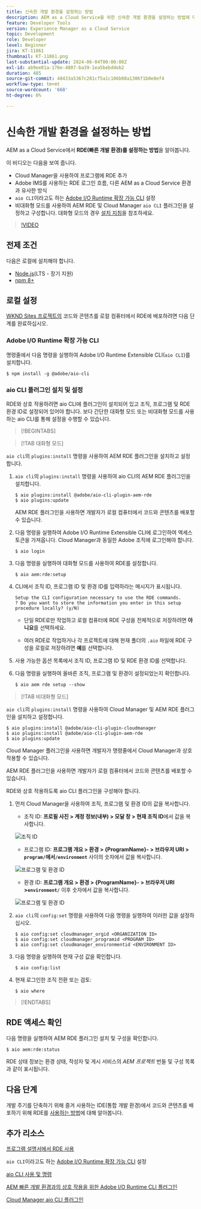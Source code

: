 ```yaml
---
title: 신속한 개발 환경을 설정하는 방법
description: AEM as a Cloud Service을 위한 신속한 개발 환경을 설정하는 방법에 대해 알아봅니다.
feature: Developer Tools
version: Experience Manager as a Cloud Service
topic: Development
role: Developer
level: Beginner
jira: KT-11861
thumbnail: KT-11861.png
last-substantial-update: 2024-06-04T00:00:00Z
exl-id: ab9ee81a-176e-4807-ba39-1ea5bebddeb2
duration: 485
source-git-commit: 48433a5367c281cf5a1c106b08a1306f1b0e8ef4
workflow-type: tm+mt
source-wordcount: '668'
ht-degree: 0%

---
```


# 신속한 개발 환경을 설정하는 방법

AEM as a Cloud Service에서 **RDE(빠른 개발 환경)를 설정하는 방법**&#x200B;을 알아봅니다.

이 비디오는 다음을 보여 줍니다.

- Cloud Manager을 사용하여 프로그램에 RDE 추가
- Adobe IMS를 사용하는 RDE 로그인 흐름, 다른 AEM as a Cloud Service 환경과 유사한 방식
- `aio CLI`이라고도 하는 [Adobe I/O Runtime 확장 가능 CLI](https://developer.adobe.com/runtime/docs/guides/tools/cli_install/) 설정
- 비대화형 모드를 사용하여 AEM RDE 및 Cloud Manager `aio CLI` 플러그인을 설정하고 구성합니다. 대화형 모드의 경우 [설치 지침](#setup-the-aem-rde-plugin)을 참조하세요.

>[!VIDEO](https://video.tv.adobe.com/v/3415490?quality=12&learn=on)

## 전제 조건

다음은 로컬에 설치해야 합니다.

- [Node.js](https://nodejs.org/en/)&#x200B;(LTS - 장기 지원)
- [npm 8+](https://docs.npmjs.com/)

## 로컬 설정

[WKND Sites 프로젝트의](https://github.com/adobe/aem-guides-wknd#aem-wknd-sites-project) 코드와 콘텐츠를 로컬 컴퓨터에서 RDE에 배포하려면 다음 단계를 완료하십시오.

### Adobe I/O Runtime 확장 가능 CLI

명령줄에서 다음 명령을 실행하여 Adobe I/O Runtime Extensible CLI(`aio CLI`)를 설치합니다.

```shell
$ npm install -g @adobe/aio-cli
```

### aio CLI 플러그인 설치 및 설정

RDE와 상호 작용하려면 aio CLI에 플러그인이 설치되어 있고 조직, 프로그램 및 RDE 환경 ID로 설정되어 있어야 합니다. 보다 간단한 대화형 모드 또는 비대화형 모드를 사용하는 aio CLI를 통해 설정을 수행할 수 있습니다.

>[!BEGINTABS]

>[!TAB 대화형 모드]

`aio cli`의 `plugins:install` 명령을 사용하여 AEM RDE 플러그인을 설치하고 설정합니다.

1. `aio cli`의 `plugins:install` 명령을 사용하여 aio CLI의 AEM RDE 플러그인을 설치합니다.

   ```shell
   $ aio plugins:install @adobe/aio-cli-plugin-aem-rde    
   $ aio plugins:update
   ```

   AEM RDE 플러그인을 사용하면 개발자가 로컬 컴퓨터에서 코드와 콘텐츠를 배포할 수 있습니다.

2. 다음 명령을 실행하여 Adobe I/O Runtime Extensible CLI에 로그인하여 액세스 토큰을 가져옵니다. Cloud Manager과 동일한 Adobe 조직에 로그인해야 합니다.

   ```shell
   $ aio login
   ```

3. 다음 명령을 실행하여 대화형 모드를 사용하여 RDE를 설정합니다.

   ```shell
   $ aio aem:rde:setup
   ```

4. CLI에서 조직 ID, 프로그램 ID 및 환경 ID를 입력하라는 메시지가 표시됩니다.

   ```shell
   Setup the CLI configuration necessary to use the RDE commands.
   ? Do you want to store the information you enter in this setup procedure locally? (y/N)
   ```

   - 단일 RDE로만 작업하고 로컬 컴퓨터에 RDE 구성을 전체적으로 저장하려면 __아니요__&#x200B;를 선택하세요.

   - 여러 RDE로 작업하거나 각 프로젝트에 대해 현재 폴더의 `.aio` 파일에 RDE 구성을 로컬로 저장하려면 __예__&#x200B;를 선택합니다.

5. 사용 가능한 옵션 목록에서 조직 ID, 프로그램 ID 및 RDE 환경 ID를 선택합니다.

6. 다음 명령을 실행하여 올바른 조직, 프로그램 및 환경이 설정되었는지 확인합니다.

   ```shell
   $ aio aem rde setup --show
   ```

>[!TAB 비대화형 모드]

`aio cli`의 `plugins:install` 명령을 사용하여 Cloud Manager 및 AEM RDE 플러그인을 설치하고 설정합니다.

```shell
$ aio plugins:install @adobe/aio-cli-plugin-cloudmanager
$ aio plugins:install @adobe/aio-cli-plugin-aem-rde
$ aio plugins:update
```

Cloud Manager 플러그인을 사용하면 개발자가 명령줄에서 Cloud Manager과 상호 작용할 수 있습니다.

AEM RDE 플러그인을 사용하면 개발자가 로컬 컴퓨터에서 코드와 콘텐츠를 배포할 수 있습니다.

RDE와 상호 작용하도록 aio CLI 플러그인을 구성해야 합니다.

1. 먼저 Cloud Manager을 사용하여 조직, 프로그램 및 환경 ID의 값을 복사합니다.

   - 조직 ID: **프로필 사진 > 계정 정보(내부) > 모달 창 > 현재 조직 ID**&#x200B;에서 값을 복사합니다.

   ![조직 ID](./assets/Org-ID.png)

   - 프로그램 ID: **프로그램 개요 > 환경 > {ProgramName}- > 브라우저 URI > `program/`에서`/environment`** 사이의 숫자에서 값을 복사합니다.

   ![프로그램 및 환경 ID](./assets/Program-Environment-Id.png)

   - 환경 ID: **프로그램 개요 > 환경 > {ProgramName}- > 브라우저 URI >`environment/`** 이후 숫자에서 값을 복사합니다.

   ![프로그램 및 환경 ID](./assets/Program-Environment-Id.png)

1. `aio cli`의 `config:set` 명령을 사용하여 다음 명령을 실행하여 이러한 값을 설정하십시오.

   ```shell
   $ aio config:set cloudmanager_orgid <ORGANIZATION ID>
   $ aio config:set cloudmanager_programid <PROGRAM ID>
   $ aio config:set cloudmanager_environmentid <ENVIRONMENT ID>
   ```

1. 다음 명령을 실행하여 현재 구성 값을 확인합니다.

   ```shell
   $ aio config:list
   ```

1. 현재 로그인한 조직 전환 또는 검토:

   ```shell
   $ aio where
   ```

>[!ENDTABS]

## RDE 액세스 확인

다음 명령을 실행하여 AEM RDE 플러그인 설치 및 구성을 확인합니다.

```shell
$ aio aem:rde:status
```

RDE 상태 정보는 환경 상태, 작성자 및 게시 서비스의 _AEM 프로젝트_ 번들 및 구성 목록과 같이 표시됩니다.

## 다음 단계

개발 주기를 단축하기 위해 즐겨 사용하는 IDE(통합 개발 환경)에서 코드와 콘텐츠를 배포하기 위해 RDE를 [사용하는 방법](./how-to-use.md)에 대해 알아봅니다.


## 추가 리소스

[프로그램 설명서에서 RDE 사용](https://experienceleague.adobe.com/docs/experience-manager-cloud-service/content/implementing/developing/rapid-development-environments.html?lang=ko#enabling-rde-in-a-program)

`aio CLI`이라고도 하는 [Adobe I/O Runtime 확장 가능 CLI](https://developer.adobe.com/runtime/docs/guides/tools/cli_install/) 설정

[aio CLI 사용 및 명령](https://github.com/adobe/aio-cli#usage)

[AEM 빠른 개발 환경과의 상호 작용을 위한 Adobe I/O Runtime CLI 플러그인](https://github.com/adobe/aio-cli-plugin-aem-rde#aio-cli-plugin-aem-rde)

[Cloud Manager aio CLI 플러그인](https://github.com/adobe/aio-cli-plugin-cloudmanager)
